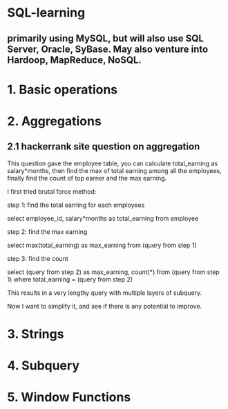 # SQL-learning

## primarily using MySQL, but will also use SQL Server, Oracle, SyBase. May also venture into Hardoop, MapReduce, NoSQL.

# 1. Basic operations

# 2. Aggregations
## 2.1 hackerrank site question on aggregation
This question gave the employee table, you can calculate total_earning as salary*months, then find the max of total earning among all the employees, finally find the count of top earner and the max earning. 

I first tried brutal force method:

step 1: find the total earning for each employees

select employee_id, salary*months as total_earning
from employee

step 2: find the max earning

select max(total_earning) as max_earning from (query from step 1)

step 3: find the count 

select (query from step 2) as max_earning, count(*) 
from (query from step 1)
where total_earning = (query from step 2)

This results in a very lengthy query with multiple layers of subquery.

Now I want to simplify it, and see if there is any potential to improve.

# 3. Strings

# 4. Subquery

# 5. Window Functions
